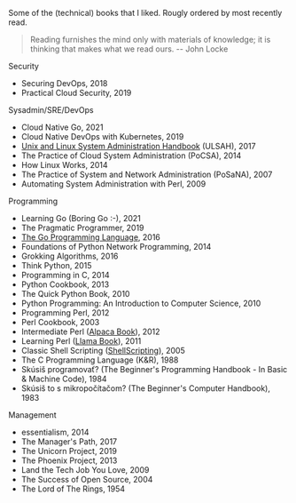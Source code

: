Some of the (technical) books that I liked. Rougly ordered by most recently read.

> Reading furnishes the mind only with materials of knowledge; it is thinking that makes what we read ours. -- John Locke

Security

* Securing DevOps, 2018
* Practical Cloud Security, 2019

Sysadmin/SRE/DevOps

* Cloud Native Go, 2021
* Cloud Native DevOps with Kubernetes, 2019
* [Unix and Linux System Administration Handbook](https://www.admin.com/) (ULSAH), 2017
* The Practice of Cloud System Administration (PoCSA), 2014
* How Linux Works, 2014
* The Practice of System and Network Administration (PoSaNA), 2007
* Automating System Administration with Perl, 2009

Programming

* Learning Go (Boring Go :-), 2021
* The Pragmatic Programmer, 2019
* [The Go Programming Language](https://www.gopl.io/), 2016
* Foundations of Python Network Programming, 2014
* Grokking Algorithms, 2016
* Think Python, 2015
* Programming in C, 2014
* Python Cookbook, 2013
* The Quick Python Book, 2010
* Python Programming: An Introduction to Computer Science, 2010
* Programming Perl, 2012
* Perl Cookbook, 2003
* Intermediate Perl ([Alpaca Book](https://wiki.reisinge.net/AlpacaBook)), 2012
* Learning Perl ([Llama Book](https://wiki.reisinge.net/LlamaBook)), 2011
* Classic Shell Scripting ([ShellScripting](https://wiki.reisinge.net/ShellScripting)), 2005
* The C Programming Language (K&R), 1988
* Skúsiš programovať? (The Beginner's Programming Handbook - In Basic & Machine Code), 1984
* Skúsiš to s mikropočítačom? (The Beginner's Computer Handbook), 1983

Management

* essentialism, 2014
* The Manager's Path, 2017
* The Unicorn Project, 2019
* The Phoenix Project, 2013
* Land the Tech Job You Love, 2009
* The Success of Open Source, 2004
* The Lord of The Rings, 1954
